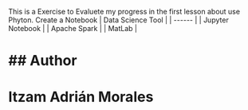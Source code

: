 This is a Exercise to Evaluete my progress in the first lesson about use Phyton. Create a Notebook 
| Data Science Tool |
| ------ |
| Jupyter Notebook |
| Apache Spark |
| MatLab |

# ## Author 
# **Itzam Adrián Morales**
